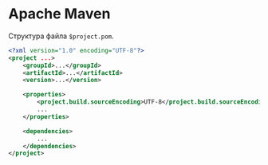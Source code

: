 # Apache Maven

Структура файла `$project.pom`.

```xml
<?xml version="1.0" encoding="UTF-8"?>
<project ...>
    <groupId>...</groupId>
    <artifactId>...</artifactId>
    <version>...</version>

    <properties>
        <project.build.sourceEncoding>UTF-8</project.build.sourceEncoding>
        ...
    </properties>

    <dependencies>
        ...
    </dependencies>
</project>
```